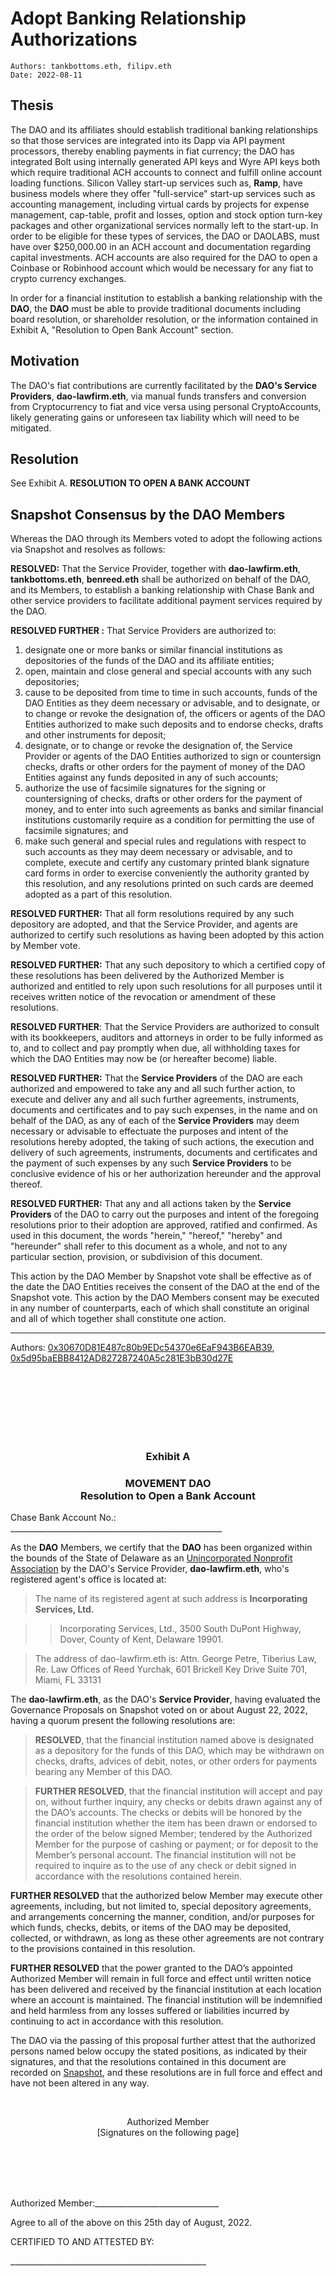 # Adopt Banking Relationship Authorizations

```
Authors: tankbottoms.eth, filipv.eth
Date: 2022-08-11
```

## Thesis

The DAO and its affiliates should establish traditional banking relationships so that those services are integrated into its Dapp via API payment processors, thereby enabling payments in fiat currency; the DAO has integrated Bolt using internally generated API keys and Wyre API keys both which require traditional ACH accounts to connect and fulfill online account loading functions. Silicon Valley start-up services such as, **Ramp**, have business models where they offer "full-service" start-up services such as accounting management, including virtual cards by projects for expense management, cap-table, profit and losses, option and stock option turn-key packages and other organizational services normally left to the start-up. In order to be eligible for these types of services, the DAO or DAOLABS, must have over $250,000.00 in an ACH account and documentation regarding capital investments. ACH accounts are also required for the DAO to open a Coinbase or Robinhood account which would be necessary for any fiat to crypto currency exchanges.

In order for a financial institution to establish a banking relationship with the **DAO**, the **DAO** must be able to provide traditional documents including board resolution, or shareholder resolution, or the information contained in Exhibit A, "Resolution to Open Bank Account" section.

## Motivation

The DAO's fiat contributions are currently facilitated by the **DAO's Service Providers**, **dao-lawfirm.eth**, via manual funds transfers and conversion from Cryptocurrency to fiat and vice versa using personal CryptoAccounts, likely generating gains or unforeseen tax liability which will need to be mitigated.

## Resolution

See Exhibit A. **RESOLUTION TO OPEN A BANK ACCOUNT**

## Snapshot Consensus by the DAO Members

Whereas the DAO through its Members voted to adopt the following actions via Snapshot and resolves as follows:

**RESOLVED:** That the Service Provider, together with **dao-lawfirm.eth**, **tankbottoms.eth**, **benreed.eth** shall be authorized on behalf of the DAO, and its Members, to establish a banking relationship with Chase Bank and other service providers to facilitate additional payment services required by the DAO.

**RESOLVED FURTHER :** That Service Providers are authorized to:

1. designate one or more banks or similar financial institutions as depositories of the funds of the DAO and its affiliate entities;
2. open, maintain and close general and special accounts with any such depositories;
3. cause to be deposited from time to time in such accounts, funds of the DAO Entities as they deem necessary or advisable, and to designate, or to change or revoke the designation of, the officers or agents of the DAO Entities authorized to make such deposits and to endorse checks, drafts and other instruments for deposit;
4. designate, or to change or revoke the designation of, the Service Provider or agents of the DAO Entities authorized to sign or countersign checks, drafts or other orders for the payment of money of the DAO Entities against any funds deposited in any of such accounts;
5. authorize the use of facsimile signatures for the signing or countersigning of checks, drafts or other orders for the payment of money, and to enter into such agreements as banks and similar financial institutions customarily require as a condition for permitting the use of facsimile signatures; and
6. make such general and special rules and regulations with respect to such accounts as they may deem necessary or advisable, and to complete, execute and certify any customary printed blank signature card forms in order to exercise conveniently the authority granted by this resolution, and any resolutions printed on such cards are deemed adopted as a part of this resolution.

**RESOLVED FURTHER:** That all form resolutions required by any such depository are adopted, and that the Service Provider, and agents are authorized to certify such resolutions as having been adopted by this action by Member vote.

**RESOLVED FURTHER:** That any such depository to which a certified copy of these resolutions has been delivered by the Authorized Member is authorized and entitled to rely upon such resolutions for all purposes until it receives written notice of the revocation or amendment of these resolutions.

**RESOLVED FURTHER**: That the Service Providers are authorized to consult with its bookkeepers, auditors and attorneys in order to be fully informed as to, and to collect and pay promptly when due, all withholding taxes for which the DAO Entities may now be (or hereafter become) liable.

**RESOLVED FURTHER:** That the **Service Providers** of the DAO are each authorized and empowered to take any and all such further action, to execute and deliver any and all such further agreements, instruments, documents and certificates and to pay such expenses, in the name and on behalf of the DAO, as any of each of the **Service Providers** may deem necessary or advisable to effectuate the purposes and intent of the resolutions hereby adopted, the taking of such actions, the execution and delivery of such agreements, instruments, documents and certificates and the payment of such expenses by any such **Service Providers** to be conclusive evidence of his or her authorization hereunder and the approval thereof.

**RESOLVED FURTHER:** That any and all actions taken by the **Service Providers** of the DAO to carry out the purposes and intent of the foregoing resolutions prior to their adoption are approved, ratified and confirmed. As used in this document, the words "herein," "hereof," "hereby" and "hereunder" shall refer to this document as a whole, and not to any particular section, provision, or subdivision of this document.

This action by the DAO Member by Snapshot vote shall be effective as of the date the DAO Entities receives the consent of the DAO at the end of the Snapshot vote. This action by the DAO Members consent may be executed in any number of counterparts, each of which shall constitute an original and all of which together shall constitute one action.

---

Authors: [0x30670D81E487c80b9EDc54370e6EaF943B6EAB39](https://etherscan.io/address/0x30670d81e487c80b9edc54370e6eaf943b6eab39), [0x5d95baEBB8412AD827287240A5c281E3bB30d27E](https://etherscan.io/address/0x5d95baEBB8412AD827287240A5c281E3bB30d27E)

<br />
<br />
<br />

<br />
<br />
<br />

<h3 align="center">Exhibit A</h3>

### <p align="center">MOVEMENT DAO<br/> Resolution to Open a Bank Account</p>

<p>Chase Bank Account No.: _____________________________________________________</p>

As the **DAO** Members, we certify that the **DAO** has been organized within the bounds of the State of Delaware as an <a href="/dao/legal/guiding-principles" target="_blank">Unincorporated Nonprofit Association</a> by the DAO's Service Provider, **dao-lawfirm.eth**, who's registered agent's office is located at:

> The name of its registered agent at such address is <b>Incorporating Services, Ltd.</b>

> > Incorporating Services, Ltd.,
> > 3500 South DuPont Highway, Dover, County of Kent, Delaware 19901.

> The address of dao-lawfirm.eth is: Attn. George Petre, Tiberius Law, Re. Law Offices of Reed Yurchak, 601 Brickell Key Drive Suite 701, Miami, FL 33131

> >

The **dao-lawfirm.eth**, as the DAO's **Service Provider**, having evaluated the Governance Proposals on Snapshot voted on or about August 22, 2022, having a quorum present the following resolutions are:

> **RESOLVED**, that the financial institution named above is designated as a depository for the funds of this DAO, which may be withdrawn on checks, drafts, advices of debit, notes, or other orders for payments bearing any Member of this DAO.

> **FURTHER RESOLVED**, that the financial institution will accept and pay on, without further inquiry, any checks or debits drawn against any of the DAO’s accounts. The checks or debits will be honored by the financial institution whether the item has been drawn or endorsed to the order of the below signed Member; tendered by the Authorized Member for the purpose of cashing or payment; or for deposit to the Member’s personal account. The financial institution will not be required to inquire as to the use of any check or debit signed in accordance with the resolutions contained herein.

**FURTHER RESOLVED** that the authorized below Member may execute other agreements, including, but not limited to, special depository agreements, and arrangements concerning the manner, condition, and/or purposes for which funds, checks, debits, or items of the DAO may be deposited, collected, or withdrawn, as long as these other agreements are not contrary to the provisions contained in this resolution.

**FURTHER RESOLVED** that the power granted to the DAO’s appointed Authorized Member will remain in full force and effect until written notice has been delivered and received by the financial institution at each location where an account is maintained. The financial institution will be indemnified and held harmless from any losses suffered or liabilities incurred by continuing to act in accordance with this resolution.

The DAO via the passing of this proposal further attest that the authorized persons named below occupy the stated positions, as indicated by their signatures, and that the resolutions contained in this document are recorded on [Snapshot](https://snapshot.org/#/movedao.eth), and these resolutions are in full force and effect and have not been altered in any way.

<br />
<p align="center">Authorized Member<br />
[Signatures on the following page]</p>

<br />
<br />
<br />
<br />

<p>Authorized Member:_______________________________</p>

Agree to all of the above on this 25th day of August, 2022.

<p>CERTIFIED TO AND ATTESTED BY:</p><p>_________________________________________________</p>
